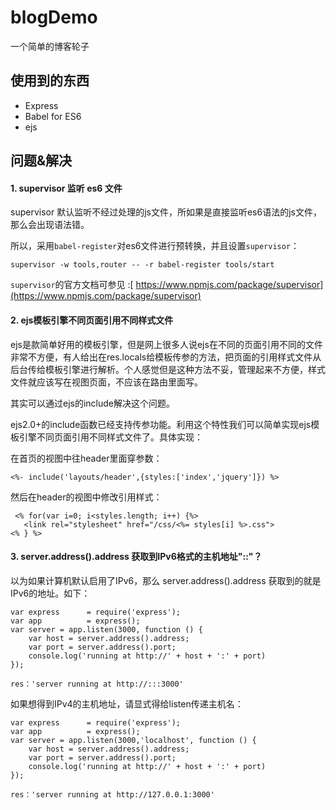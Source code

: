 # blogDemo
 一个简单的博客轮子

## 使用到的东西
- Express
- Babel for ES6
- ejs

## 问题&解决
#### 1. supervisor 监听 es6 文件
supervisor 默认监听不经过处理的js文件，所如果是直接监听es6语法的js文件，那么会出现语法错。

所以，采用`babel-register`对es6文件进行预转换，并且设置`supervisor`：

	supervisor -w tools,router -- -r babel-register tools/start

`supervisor`的官方文档可参见 :[ https://www.npmjs.com/package/supervisor](https://www.npmjs.com/package/supervisor)

#### 2. ejs模板引擎不同页面引用不同样式文件
ejs是款简单好用的模板引擎，但是网上很多人说ejs在不同的页面引用不同的文件非常不方便，有人给出在res.locals给模板传参的方法，把页面的引用样式文件从后台传给模板引擎进行解析。个人感觉但是这种方法不妥，管理起来不方便，样式文件就应该写在视图页面，不应该在路由里面写。

其实可以通过ejs的include解决这个问题。

ejs2.0+的include函数已经支持传参功能。利用这个特性我们可以简单实现ejs模板引擎不同页面引用不同样式文件了。具体实现：

在首页的视图中往header里面穿参数：
	
	<%- include('layouts/header',{styles:['index','jquery']}) %>

然后在header的视图中修改引用样式：

	 <% for(var i=0; i<styles.length; i++) {%>
       <link rel="stylesheet" href="/css/<%= styles[i] %>.css">
    <% } %>

#### 3. server.address().address 获取到IPv6格式的主机地址"::"？
以为如果计算机默认启用了IPv6，那么 server.address().address 获取到的就是IPv6的地址。如下：

	var express      = require('express');
	var app          = express();
	var server = app.listen(3000, function () {
    	var host = server.address().address;
    	var port = server.address().port;
    	console.log('running at http://' + host + ':' + port)
	});
	
	res：'server running at http://:::3000'	
如果想得到IPv4的主机地址，请显式得给listen传递主机名：
	
	var express      = require('express');
	var app          = express();
	var server = app.listen(3000,'localhost', function () {
    	var host = server.address().address;
    	var port = server.address().port;
    	console.log('running at http://' + host + ':' + port)
	});
	
	res：'server running at http://127.0.0.1:3000'